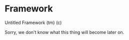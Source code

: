 Framework
=========

Untitled Framework (tm) (c)

Sorry, we don't know what this thing will become later on.
